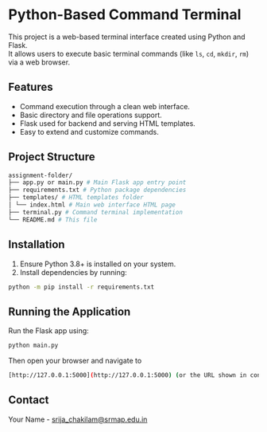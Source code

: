 
# Python-Based Command Terminal
This project is a web-based terminal interface created using Python and Flask.  
It allows users to execute basic terminal commands (like `ls`, `cd`, `mkdir`, `rm`) via a web browser.

## Features

- Command execution through a clean web interface.
- Basic directory and file operations support.
- Flask used for backend and serving HTML templates.
- Easy to extend and customize commands.

## Project Structure
```bash
assignment-folder/
├── app.py or main.py # Main Flask app entry point
├── requirements.txt # Python package dependencies
├── templates/ # HTML templates folder
│ └── index.html # Main web interface HTML page
├── terminal.py # Command terminal implementation
└── README.md # This file
```
## Installation

1. Ensure Python 3.8+ is installed on your system.
2. Install dependencies by running:
```bash
python -m pip install -r requirements.txt
```
## Running the Application

Run the Flask app using:
```bash
python main.py
```

Then open your browser and navigate to 
```bash
[http://127.0.0.1:5000](http://127.0.0.1:5000) (or the URL shown in console).
```



## Contact

Your Name - srija_chakilam@srmap.edu.in



